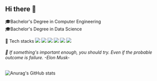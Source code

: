 <!-- ![header](https://capsule-render.vercel.app/api?type=waving&color=003458&height=150&section=header) -->
## Hi there 👋

🎓Bachelor's Degree in Computer Engineering<br>
🎓Bachelor's Degree in Data Science

🔧 Tech stacks
<img src="https://img.shields.io/badge/java-007396?style=for-the-badge&logo=OpenJDK&logoColor=white">
<img src="https://img.shields.io/badge/springboot-6DB33F?style=for-the-badge&logo=springboot&logoColor=white">
<img src="https://img.shields.io/badge/Python-3776AB?style=for-the-badge&logo=Python&logoColor=white">
<img src="https://img.shields.io/badge/MySQL-4479A1?style=for-the-badge&logo=MySQL&logoColor=white">
<img src="https://img.shields.io/badge/docker-%230db7ed.svg?style=for-the-badge&logo=docker&logoColor=white"> 
<img src="https://img.shields.io/badge/GitHub Actions-2088FF?style=for-the-badge&logo=GitHub Actions&logoColor=white">



###### 🔭 If something's important enough, you should try. Even if the probable outcome is failure. -Elon Musk-

![Anurag's GitHub stats](https://github-readme-stats.vercel.app/api?username=jangjh0201&show_icons=true&rank_icon=github&theme=github_dark_dimmed)

<!--
**jangjh0201/jangjh0201** is a ✨ _special_ ✨ repository because its `README.md` (this file) appears on your GitHub profile.

Here are some ideas to get you started:

- 🔭 I’m currently working on ...
- 🌱 I’m currently learning ...
- 👯 I’m looking to collaborate on ...
- 🤔 I’m looking for help with ...
- 💬 Ask me about ...
- 📫 How to reach me: ...
- 😄 Pronouns: ...
- ⚡ Fun fact: ...
-->
